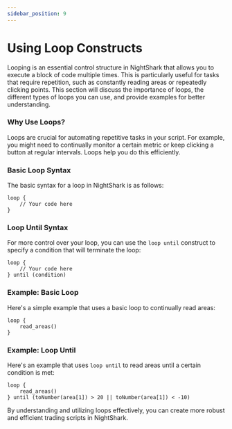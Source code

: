 ```yaml
---
sidebar_position: 9
---
```


# Using Loop Constructs

Looping is an essential control structure in NightShark that allows you to execute a block of code multiple times. This is particularly useful for tasks that require repetition, such as constantly reading areas or repeatedly clicking points. This section will discuss the importance of loops, the different types of loops you can use, and provide examples for better understanding.

### Why Use Loops?

Loops are crucial for automating repetitive tasks in your script. For example, you might need to continually monitor a certain metric or keep clicking a button at regular intervals. Loops help you do this efficiently.

### Basic Loop Syntax

The basic syntax for a loop in NightShark is as follows:

``` 
loop {
    // Your code here
}
```


### Loop Until Syntax

For more control over your loop, you can use the `loop until` construct to specify a condition that will terminate the loop:

``` 
loop {
    // Your code here
} until (condition)
```

### Example: Basic Loop

Here's a simple example that uses a basic loop to continually read areas:

``` 
loop {
    read_areas()
}
```


### Example: Loop Until

Here's an example that uses `loop until` to read areas until a certain condition is met:

```
loop {
    read_areas()
} until (toNumber(area[1]) > 20 || toNumber(area[1]) < -10)
``` 

By understanding and utilizing loops effectively, you can create more robust and efficient trading scripts in NightShark.